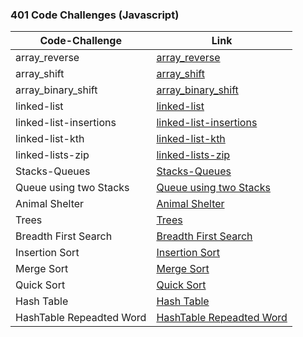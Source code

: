 


### 401 Code Challenges (Javascript)
|**Code-Challenge**    |**Link**    |
| ----------- | ----------- |
|  array_reverse  |[array_reverse](https://github.com/duajaradat/data-structures-and-algorithms/blob/array-reverse/code-challenge-python/README.md)                      |
|  array_shift  |[array_shift](https://github.com/duajaradat/data-structures-and-algorithms/tree/array-insert-shift/python/array_shift)                      |
|  array_binary_shift  |[array_binary_shift](https://github.com/duajaradat/data-structures-and-algorithms/tree/array-binary-search/python/array_binary_search)                      |
|  linked-list  |[linked-list](https://github.com/duajaradat/data-structures-and-algorithms/blob/code-challenge05/python/linked_list/README.md)                      |
|  linked-list-insertions  |[linked-list-insertions](https://github.com/duajaradat/data-structures-and-algorithms/blob/code-challenge06/python/linked_list/README-BF.md)                      |
|  linked-list-kth  |[linked-list-kth](https://github.com/duajaradat/data-structures-and-algorithms/blob/linked-list-kth/python/linked_list/README-kth.md)                      |
|  linked-lists-zip  |[linked-lists-zip](https://github.com/duajaradat/data-structures-and-algorithms/blob/linked-list-zip/python/linked_list/README-zip.md)                      |
|  Stacks-Queues  |[Stacks-Queues](https://github.com/duajaradat/data-structures-and-algorithms/blob/stack-and-queue/python/stacks_queues/README.md)                      |
|  Queue using two Stacks  |[Queue using two Stacks](https://github.com/duajaradat/data-structures-and-algorithms/blob/stack-queue-pseudo/python/data_structure/stacks_queues/README-pseudo.md)                      |
|  Animal Shelter  |[Animal Shelter](https://github.com/duajaradat/data-structures-and-algorithms/blob/stack-queue-animal-shelter/python/code_challenges/animal_shelter/README.md)                      |
|  Trees  |[Trees](https://github.com/duajaradat/data-structures-and-algorithms/blob/trees/python/data_structure/trees/README.md)                      |
|  Breadth First Search  |[Breadth First Search](https://github.com/duajaradat/data-structures-and-algorithms/blob/tree-breadth-first/python/code_challenges/tree_breadth/README.md)                      |
|  Insertion Sort  |[Insertion Sort](https://github.com/duajaradat/data-structures-and-algorithms/blob/insertion-sort/python/data_structure/sort/insertion/BLOG.md)                      |
|  Merge Sort  |[Merge Sort](https://github.com/duajaradat/data-structures-and-algorithms/blob/merge-sort/python/data_structure/sort/merge/README.md)                      |
|  Quick Sort  |[Quick Sort](https://github.com/duajaradat/data-structures-and-algorithms/tree/quick-sort/python/data_structure/sort/quick)                      |
|  Hash Table  |[Hash Table](https://github.com/duajaradat/data-structures-and-algorithms/tree/hashtable/python/data_structure/hash_table)                      |
|  HashTable Repeadted Word |[HashTable Repeadted Word](https://github.com/duajaradat/data-structures-and-algorithms/tree/hashtable_repeated_word/python/code_challenges/hashtable_repeated_word)                      |

